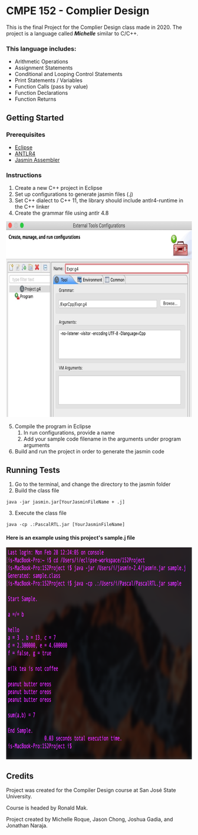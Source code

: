 # CMPE 152 - Complier Design
This is the final Project for the Complier Design class made in 2020. The project is a language called ***Michelle*** similar to C/C++.

### This language includes:
* Arithmetic Operations
* Assignment Statements
* Conditional and Looping Control Statements
* Print Statements / Variables
* Function Calls (pass by value)
* Function Declarations
* Function Returns

## Getting Started
### Prerequisites
* [Eclipse](https://www.eclipse.org/downloads/)
* [ANTLR4](https://www.antlr.org/download.html)
* [Jasmin Assembler](http://jasmin.sourceforge.net/)

### Instructions
1. Create a new C++ project in Eclipse
2. Set up configurations to generate jasmin files (.j)
3. Set C++ dialect to C++ 11, the library should include antlr4-runtime in the C++ linker
4. Create the grammar file using antlr 4.8

<img src="https://github.com/msroque/CMPE_152/blob/master/readme_images/external_tools_config.jpg" width="748" height="531" title="External Tools Configurations" />

5. Compile the program in Eclipse
   1. In run configurations, provide a name
   2. Add your sample code filename in the arguments under program arguments
6. Build and run the project in order to generate the jasmin code

## Running Tests
1. Go to the terminal, and change the directory to the jasmin folder
2. Build the class file

```console
java -jar jasmin.jar[YourJasminFileName + .j]
```

3. Execute the class file

```console
java -cp .:PascalRTL.jar [YourJasminFileName]
```


#### Here is an example using this project's sample.j file

<img src="https://github.com/msroque/CMPE_152/blob/master/readme_images/Screen%20Shot%202022-02-28%20at%201.32.46%20PM.png" width = "854" height="575"
     title="Terminal" />

## Credits
Project was created for the Compiler Design course at San José State University. 

Course is headed by Ronald Mak. 

Project created by Michelle Roque, Jason Chong, Joshua Gadia, and Jonathan Naraja. 
